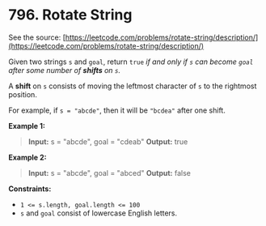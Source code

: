 # 796. Rotate String

See the source: [https://leetcode.com/problems/rotate-string/description/](https://leetcode.com/problems/rotate-string/description/)

Given two strings `s` and `goal`, return `true` *if and only if `s` can become `goal` after some number of **shifts** on `s`.*

A **shift** on `s` consists of moving the leftmost character of `s` to the rightmost position.

For example, if `s = "abcde"`, then it will be `"bcdea"` after one shift.
 

**Example 1:**

> **Input:** s = "abcde", goal = "cdeab"
> **Output:** true

**Example 2:**

> **Input:** s = "abcde", goal = "abced"
> **Output:** false
 

**Constraints:**

- `1 <= s.length, goal.length <= 100`
- `s` and `goal` consist of lowercase English letters.